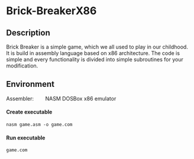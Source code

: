 # Brick-BreakerX86
## Description 
Brick Breaker is a simple game, which we all used to play in our childhood. It is build in assembly language based on x86 architecture. The code is simple and every functionality is divided into simple subroutines for your modification. 
## Environment 
Assembler: &nbsp;&nbsp;&nbsp;&nbsp;&nbsp;&nbsp; NASM
DOSBox x86 emulator

#### Create executable
```
nasm game.asm -o game.com
```
#### Run executable
```
game.com
```
